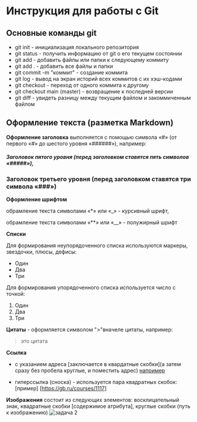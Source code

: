 # Инструкция для работы с Git

## Основные команды git
* git init - инициализация локального репозитория
* git status - получить информацию от git о его текущем состоянии
* git add - добавить файлы или папки к следующему коммиту
* git add . - добавить все файлы и папки
* git commit -m "коммит" - создание коммита
* git log - вывод на экран историй всех коммитов с их хэш-кодами
* git checkout - переход от одного коммита к другому
* git checkout main (master) - возвращение к последней версии
* git diff - увидеть разницу между текущим файлом и закоммиченным файлом 

## Оформление текста (разметка Markdown) 
**Оформление заголовка** выполняется с помощью символа «#» (от первого «#» до шестого уровня «######»), например:

##### Заголовок пятого уровня (перед заголовком ставятся пять символов «#####»),
### Заголовок третьего уровня (перед заголовком ставятся три символа «###»)

**Оформление шрифтом**

обрамление текста символами «*» или «_» - курсивный шрифт,

обрамление текста символами «**» или «__» - полужирный шрифт

**Списки**

Для формирования неупорядоченного списка используются маркеры, звездочки, плюсы, дефисы:
* Один
* Два
* Три

Для формирования упорядоченного списка используется число с точкой:
1. Один
2. Два
3. Три

**Цитаты** - оформляется символом ">"вначеле цитаты, например:
> это цитата

**Ссылка**

* с указанием адреса [заключается в квардатные скобки](а затем сразу без пробела круглые, и поместить адрес) [например](https://gb.ru/courses/1117)

* гиперссылка (сноска) - используется пара квадратных скобок: [пример] [https://gb.ru/courses/1117]

**Изображения**
состоит из следующих элементов: восклицательный знак, квадратные скобки [содержимое атрибута], круглые скобки (путь к изображению) 
![задача 2](C:\Users\ThinkPad\Desktop\Учеба\Задача2)

